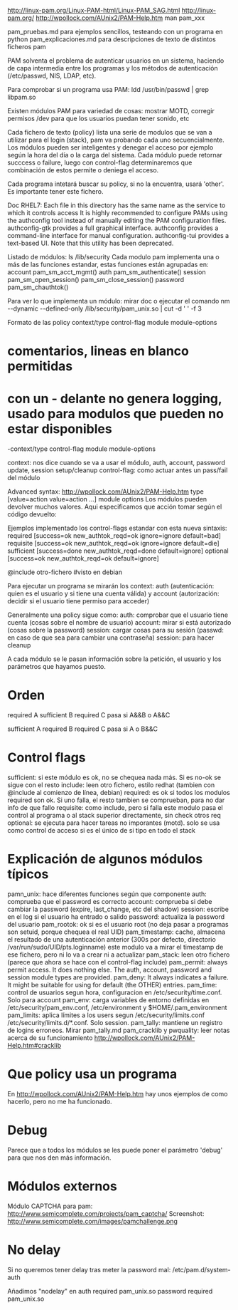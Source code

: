 http://linux-pam.org/Linux-PAM-html/Linux-PAM_SAG.html
http://linux-pam.org/
http://wpollock.com/AUnix2/PAM-Help.htm
man pam_xxx

pam_pruebas.md para ejemplos sencillos, testeando con un programa en python
pam_explicaciones.md para descripciones de texto de distintos ficheros pam

PAM solventa el problema de autenticar usuarios en un sistema, haciendo de capa intermedia entre los programas y los métodos de autenticación (/etc/passwd, NIS, LDAP, etc).

Para comprobar si un programa usa PAM:
ldd /usr/bin/passwd | grep libpam.so

Existen módulos PAM para variedad de cosas: mostrar MOTD, corregir permisos /dev para que los usuarios puedan tener sonido, etc

Cada fichero de texto (policy) lista una serie de modulos que se van a utilizar para el login (stack), pam va probando cada uno secuencialmente.
Los módulos pueden ser inteligentes y denegar el acceso por ejemplo según la hora del día o la carga del sistema.
Cada módulo puede retornar succcess o failure, luego con control-flag determinaremos que combinación de estos permite o deniega el acceso.

Cada programa intetará buscar su policy, si no la encuentra, usará 'other'. Es importante tener este fichero.

Doc RHEL7:
Each file in this directory has the same name as the service to which it controls access
It is highly recommended to configure PAMs using the authconfig tool instead of manually editing the PAM configuration files.
authconfig-gtk provides a full graphical interface.
authconfig provides a command-line interface for manual configuration.
authconfig-tui provides a text-based UI. Note that this utility has been deprecated.


Listado de módulos:
ls /lib/security
Cada modulo pam implementa una o más de las funciones estandar, estas funciones están agrupadas en:
account
  pam_sm_acct_mgmt()
auth
  pam_sm_authenticate()
session
  pam_sm_open_session()
  pam_sm_close_session()
password
  pam_sm_chauthtok()

Para ver lo que implementa un módulo:
mirar doc o ejecutar el comando
nm --dynamic --defined-only /lib/security/pam_unix.so | cut -d ' ' -f 3


Formato de las policy
context/type    control-flag    module  module-options
# comentarios, lineas en blanco permitidas
# con un - delante no genera logging, usado para modulos que pueden no estar disponibles
-context/type    control-flag    module  module-options

context: nos dice cuando se va a usar el módulo, auth, account, password update, session setup/cleanup
control-flag: como actuar antes un pass/fail del módulo


Advanced syntax: http://wpollock.com/AUnix2/PAM-Help.htm
type    [value=action value=action ...] module options
Los módulos pueden devolver muchos valores. Aqui especificamos que acción tomar según el código devuelto:

Ejemplos implementado los control-flags estandar con esta nueva sintaxis:
required   [success=ok new_authtok_reqd=ok ignore=ignore default=bad]
requisite  [success=ok new_authtok_reqd=ok ignore=ignore default=die]
sufficient [success=done new_authtok_reqd=done default=ignore]
optional   [success=ok new_authtok_reqd=ok default=ignore]



@include otro-fichero #visto en debian



Para ejecutar un programa se mirarán los context: auth (autenticación: quien es el usuario y si tiene una cuenta válida) y account (autorización: decidir si el usuario tiene permiso para acceder)

Generalmente una policy sigue como:
auth: comprobar que el usuario tiene cuenta (cosas sobre el nombre de usuario)
account: mirar si está autorizado (cosas sobre la password)
session: cargar cosas para su sesión
(passwd: en caso de que sea para cambiar una contraseña)
session: para hacer cleanup

A cada módulo se le pasan información sobre la petición, el usuario y los parámetros que hayamos puesto.

# Orden
required A
sufficient B
required C
  pasa si A&&B o A&&C

sufficient A
required B
required C
  pasa si A o B&&C


# Control flags
sufficient: si este módulo es ok, no se chequea nada más. Si es no-ok se sigue con el resto
include: leen otro fichero, estilo redhat (tambien con @include al comienzo de línea, debian)
required: es ok si todos los modulos required son ok. Si uno falla, el resto tambien se comprueban, para no dar info de que fallo
requisite: como include, pero si falla este modulo pasa el control al programa o al stack superior directamente, sin check otros req
optional: se ejecuta para hacer tareas no imporantes (motd). solo se usa como control de acceso si es el único de si tipo en todo el stack

# Explicación de algunos módulos típicos
pamn_unix: hace diferentes funciones según que componente
           auth: comprueba que el password es correcto
           account: comprueba si debe cambiar la password (expire, last_change, etc del shadow)
           session: escribe en el log si el usuario ha entrado o salido
           password: actualiza la password del usuario
pam_rootok: ok si es el usuario root (no deja pasar a programas son setuid, porque chequea el real UID)
pam_timestamp: cache, almacena el resultado de una autenticación anterior (300s por defecto, directorio /var/run/sudo/UID/pts.loginname)
               este modulo va a mirar el timestamp de ese fichero, pero ni lo va a crear ni a actualizar
pam_stack: leen otro fichero (parece que ahora se hace con el control-flag include)
pam_permit: always permit access. It does nothing else. The auth, account, password and session module types are provided.
pam_deny: It always indicates a failure. It might be suitable for using for default (the OTHER) entries.
pam_time: control de usuarios segun hora, configuracion en /etc/security/time.conf. Solo para account
pam_env: carga variables de entorno definidas en /etc/security/pam_env.conf, /etc/environment y $HOME/.pam_environment
pam_limits: aplica límites a los users segun /etc/security/limits.conf /etc/security/limits.d/*.conf. Solo session.
pam_tally: mantiene un registro de logins erroneos. Mirar pam_tally.md
pam_cracklib y pwquality: leer notas acerca de su funcionamiento http://wpollock.com/AUnix2/PAM-Help.htm#cracklib


# Que policy usa un programa
En http://wpollock.com/AUnix2/PAM-Help.htm hay unos ejemplos de como hacerlo, pero no me ha funcionado.

# Debug
Parece que a todos los módulos se les puede poner el parámetro 'debug' para que nos den más información.




# Módulos externos
Módulo CAPTCHA para pam: http://www.semicomplete.com/projects/pam_captcha/
Screenshot: http://www.semicomplete.com/images/pamchallenge.png


# No delay
Si no queremos tener delay tras meter la password mal:
/etc/pam.d/system-auth

Añadimos "nodelay" en
auth      required  pam_unix.so 
password  required  pam_unix.so
